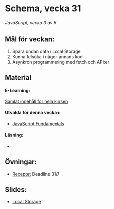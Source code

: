 # Schema, vecka 31

###### JavaScript, vecka 3 av 6

## Mål för veckan:
1. Spara undan data i Local Storage
2. Kunna felsöka i någon annans kod
3. Asynkron programmering med fetch och API:er

## Material
#### E-Learning:
[Samlat innehåll för hela kursen](https://github.com/Lexicon-Frontend-2024/e-learning-material)
#### Utvalda för denna veckan:
* [JavaScript Fundamentals](https://app.pluralsight.com/library/courses/fundamentals-javascript/table-of-contents)
#### Läsning:
* 

## Övningar:
* [Receptet](https://github.com/Lexicon-Frontend-2024/exercise-js-recipe-manipulation/tree/main) Deadline 31/7

## Slides:
* [Local Storage](https://docs.google.com/presentation/d/1kUSn9nrJD8aeLhHVDjMUCBfyMU9vryvfmD9h2d0tKG0/edit?usp=sharing)
